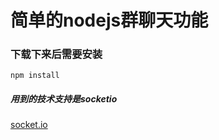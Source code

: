 # 简单的nodejs群聊天功能

### 下载下来后需要安装

```
npm install
```
##### 用到的技术支持是socketio
[socket.io](https://socket.io/)